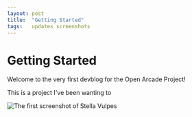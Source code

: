 ```yaml
---
layout: post
title:  "Getting Started"
tags:   updates screenshots
---
```


# Getting Started

Welcome to the very first devblog for the Open Arcade Project!

This is a project I've been wanting to

![The first screenshot of Stella Vulpes](/open-arcade-project/img/screenshot.png)
